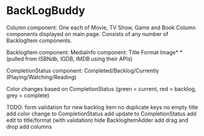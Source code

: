 # BackLogBuddy
Column component:
  One each of Movie, TV Show, Game and Book Column components displayed on main page.
  Consists of any number of BacklogItem components.

BacklogItem component:
  MediaInfo component:
    Title
    Format
    Image*
    *(pulled from ISBNdb, IGDB, IMDB using their APIs)

  CompletionStatus component:
    Completed/Backlog/Currently (Playing/Watching/Reading)

  Color changes based on CompletionStatus (green = current, red = backlog, grey = complete)

TODO:
form validation for new backlog item
  no duplicate keys
  no empty title
add color change to CompletionStatus
add update to CompletionStatus
add edit to title/format (with validation)
hide BacklogItemAdder
add drag and drop
add columns